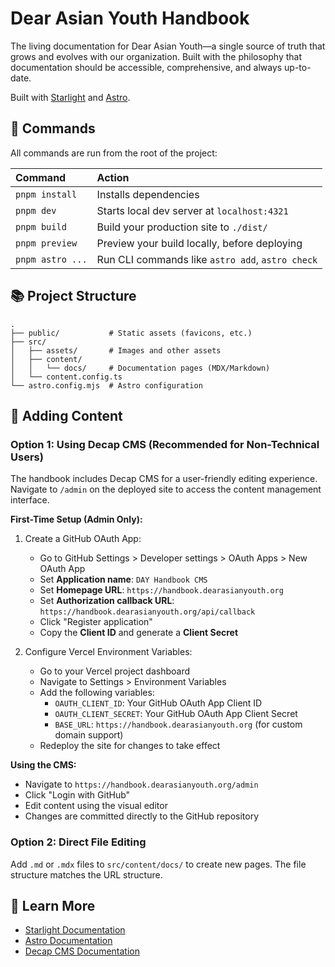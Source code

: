 # Dear Asian Youth Handbook

The living documentation for Dear Asian Youth—a single source of truth that grows and evolves with our organization. Built with the philosophy that documentation should be accessible, comprehensive, and always up-to-date.

Built with [Starlight](https://starlight.astro.build) and [Astro](https://astro.build).

## 🧞 Commands

All commands are run from the root of the project:

| Command                   | Action                                           |
| :------------------------ | :----------------------------------------------- |
| `pnpm install`             | Installs dependencies                            |
| `pnpm dev`             | Starts local dev server at `localhost:4321`      |
| `pnpm build`           | Build your production site to `./dist/`          |
| `pnpm preview`         | Preview your build locally, before deploying     |
| `pnpm astro ...`       | Run CLI commands like `astro add`, `astro check` |

## 📚 Project Structure

```
.
├── public/           # Static assets (favicons, etc.)
├── src/
│   ├── assets/       # Images and other assets
│   ├── content/
│   │   └── docs/     # Documentation pages (MDX/Markdown)
│   └── content.config.ts
└── astro.config.mjs  # Astro configuration
```

## 📝 Adding Content

### Option 1: Using Decap CMS (Recommended for Non-Technical Users)

The handbook includes Decap CMS for a user-friendly editing experience. Navigate to `/admin` on the deployed site to access the content management interface.

**First-Time Setup (Admin Only):**

1. Create a GitHub OAuth App:
   - Go to GitHub Settings > Developer settings > OAuth Apps > New OAuth App
   - Set **Application name**: `DAY Handbook CMS`
   - Set **Homepage URL**: `https://handbook.dearasianyouth.org`
   - Set **Authorization callback URL**: `https://handbook.dearasianyouth.org/api/callback`
   - Click "Register application"
   - Copy the **Client ID** and generate a **Client Secret**

2. Configure Vercel Environment Variables:
   - Go to your Vercel project dashboard
   - Navigate to Settings > Environment Variables
   - Add the following variables:
     - `OAUTH_CLIENT_ID`: Your GitHub OAuth App Client ID
     - `OAUTH_CLIENT_SECRET`: Your GitHub OAuth App Client Secret
     - `BASE_URL`: `https://handbook.dearasianyouth.org` (for custom domain support)
   - Redeploy the site for changes to take effect

**Using the CMS:**
- Navigate to `https://handbook.dearasianyouth.org/admin`
- Click "Login with GitHub"
- Edit content using the visual editor
- Changes are committed directly to the GitHub repository

### Option 2: Direct File Editing

Add `.md` or `.mdx` files to `src/content/docs/` to create new pages. The file structure matches the URL structure.

## 🔗 Learn More

- [Starlight Documentation](https://starlight.astro.build/)
- [Astro Documentation](https://docs.astro.build)
- [Decap CMS Documentation](https://decapcms.org/docs/intro/)
